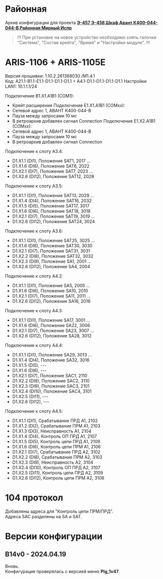 ﻿Районная
========

Архив конфигурации для проекта **[Э-457 Э-458 Шкаф Авант К400-044-044-В Районная Мирный Испр](Э-457_Э-458_Шкаф_Авант_К400-044-044-В_Районная_Мирный_Испр.pdf)**

> !!! При установке на новое устройство необходимо снять галочки "Система", "Состав крейта", "Время" и "Настройки модуля". !!!


# ARIS-1106 + ARIS-1105E

Версия прошивки: 1.10.2.261368030 /M1.4.1  
Код: A21.1-B1.1-E1.1-D1.1-D1.1-D1.1 + A4.1-D1.1-D1.1-D1.1-D1.1
Настройки LAN1: 10.1.1.1/24

Подключение B1.X1.A1B1 (COM1):
- Крейт расширения
Подключение E1.X1.A1B1 (COMxx):
- Сетевой адрес 1, АВАНТ К400-044-В
- Пауза между запросами 10 мс
- В ретроархив добавлен сигнал Connection
Подключение E1.X2.A1B1 (COMxx):
- Сетевой адрес 1, АВАНТ К400-044-В
- Пауза между запросами 10 мс
- В ретроархив добавлен сигнал Connection

Подключение к слоту A3.4:
- D1.X1.1 (DI1),  Положение SAT1,   2017
...
- D1.X1.6 (DI6),  Положение SAT6,   2022
- D1.X2.1 (DI7),  Положение SAT7,   2023
...
- D1.X2.6 (DI12), Положение SAT12,  2028

Подключение к слоту A3.5:
- D1.X1.1 (DI1),  Положение SAT13,  2029
...
- D1.X1.4 (DI4),  Положение SAT16,  2032
- D1.X1.5 (DI5),  Положение SAT17,  3017
- D1.X1.6 (DI6),  Положение SAT18,  3018
- D1.X2.1 (DI7),  Положение SAT19,  3019
...
- D1.X2.6 (DI12), Положение SAT24,  3024

Подключение к слоту A3.6:
- D1.X1.1 (DI1),  Положение SAT25,  3025
...
- D1.X1.6 (DI6),  Положение SAT30,  3030
- D1.X2.1 (DI7),  Положение SAT31,  3031
- D1.X2.2 (DI8),  Положение SAT32,  3032
- D1.X2.3 (DI9),  Положение SA1,    2001
...
- D1.X2.6 (DI12), Положение SA4,    2004

Подключение к слоту A4.2:
- D1.X1.1 (DI1),  Положение SA5,    2005
...
- D1.X1.6 (DI6),  Положение SA10,   2010
- D1.X2.1 (DI7),  Положение SA11,   2011
...
- D1.X2.6 (DI12), Положение SA16,   2016

Подключение к слоту A4.3:
- D1.X1.1 (DI1),  Положение SA17,   3001
...
- D1.X1.6 (DI6),  Положение SA22,   3006
- D1.X2.1 (DI7),  Положение SA23,   3007
...
- D1.X2.6 (DI12), Положение SA28,   3012

Подключение к слоту A4.4:
- D1.X1.1 (DI1),  Положение SA29,   3013
...
- D1.X1.4 (DI4),  Положение SA32,   3016
- D1.X1.5 (DI5),  ---
- D1.X1.6 (DI6),  ---
- D1.X2.1 (DI7),  Положение SAС1,   2110
- D1.X2.2 (DI8),  Положение SAС2,   3110
- D1.X2.3 (DI9),  Положение SAС3,   2101
- D1.X2.4 (DI10), Положение SAС4,   3101
- D1.X2.5 (DI11), ---
- D1.X2.6 (DI12), ---

Подключение к слоту A4.5:
- D1.X1.1 (DI1),  Срабатывание ПРД А1,  2102
- D1.X1.2 (DI2),  Срабатывание ПРМ А1,  2103
- D1.X1.3 (DI3),  Неисправность А1,     2104
- D1.X1.4 (DI4),  Контроль ОП ПРД А1,   2107
- D1.X1.5 (DI5),  Контроль цепи ПРД А1, 2109
- D1.X1.6 (DI6),  Контроль цепи ПРМ А1, 2106
- D1.X2.1 (DI7),  Срабатывание ПРД А2,  3102
- D1.X2.2 (DI8),  Срабатывание ПРМ А2,  3103
- D1.X2.3 (DI9),  Неисправность А2,     3104
- D1.X2.4 (DI10), Контроль ОП ПРД А2,   3107
- D1.X2.5 (DI11), Контроль цепи ПРД А2, 3109
- D1.X2.6 (DI12), Контроль цепи ПРМ А2, 3106


# 104 протокол

Добавлены адреса для "Контроль цепи ПРМ/ПРД".  
Адреса SAC разделены на SA и SAT.


# Версии конфигурации

## B14v0 - 2024.04.19

Вновь.  
Конфигурация проверялась с версией меню **PIg_1v47**.


